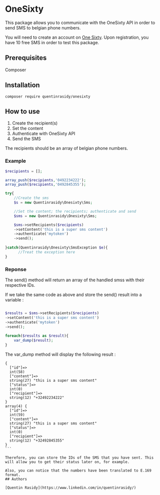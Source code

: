 # OneSixty

This package allows you to communicate with the OneSixty API in order to send SMS to belgian phone numbers.

You will need to create an account on [One Sixty](https://oneforthy.be).
Upon registration, you have 10 free SMS in order to test this package. 

## Prerequisites

Composer

## Installation

```composer require quentinrasidy/onesixty```

## How to use

1. Create the recipient(s)
2. Set the content
3. Authenticate with OneSixty API
4. Send the SMS

The recipients should be an array of belgian phone numbers.

### Example

```php
$recipients = [];

array_push($recipients,'0492234222');
array_push($recipients,'0492845355');

try{
    //Create the sms
    $s = new Quentinrasidy\Onesixty\Sms;

    //Set the content; the recipients; authenticate and send
    $sms = new Quentinrasidy\Onesixty\Sms;

    $sms->setRecipients($recipients)
    ->setContent('this is a super sms content')
    ->authenticate('mytoken')
    ->send();
    
}catch(Quentinrasidy\Onesixty\SmsException $e){
      //Treat the exception here
}
```

### Reponse
The send() method will return an array of the handled smss with their respective IDs.

If we take the same code as above and store the send() result into a variable : 

```php

$results = $sms->setRecipients($recipients)
->setContent('this is a super sms content')
->authenticate('mytoken')
->send();
    
foreach($results as $result){
    var_dump($result);
}
```

The var_dump method will display the following result : 
````
{
  ["id"]=>
  int(58)
  ["content"]=>
  string(27) "this is a super sms content"
  ["status"]=>
  int(0)
  ["recipient"]=>
  string(12) "+32492234222"
}
array(4) {
  ["id"]=>
  int(59)
  ["content"]=>
  string(27) "this is a super sms content"
  ["status"]=>
  int(0)
  ["recipient"]=>
  string(12) "+32492845355"
}
```

Therefore, you can store the IDs of the SMS that you have sent. This will allow you to get their status later on, for example. 

Also, you can notice that the numbers have been translated to E.169 format. 
## Authors

[Quentin Rasidy](https://www.linkedin.com/in/quentinrasidy/)